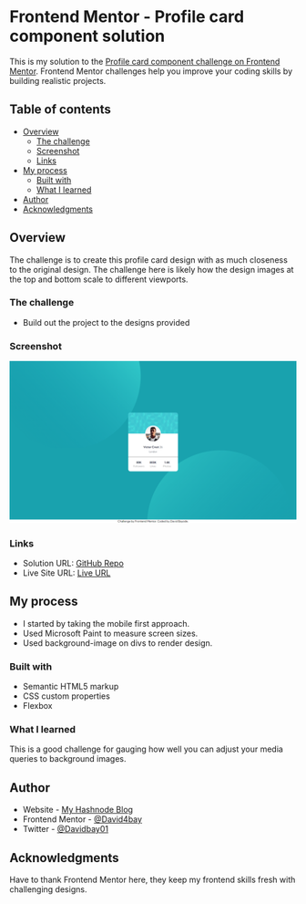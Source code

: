 # Frontend Mentor - Profile card component solution

This is my solution to the [Profile card component challenge on Frontend Mentor](https://www.frontendmentor.io/challenges/profile-card-component-cfArpWshJ). Frontend Mentor challenges help you improve your coding skills by building realistic projects. 

## Table of contents

- [Overview](#overview)
  - [The challenge](#the-challenge)
  - [Screenshot](#screenshot)
  - [Links](#links)
- [My process](#my-process)
  - [Built with](#built-with)
  - [What I learned](#what-i-learned)
- [Author](#author)
- [Acknowledgments](#acknowledgments)

## Overview

The challenge is to create this profile card design with as much closeness to the original design. The challenge here is likely how the design images at the top and bottom scale to different viewports.

### The challenge

- Build out the project to the designs provided

### Screenshot

![Desktop Preview](./Screenshot/Screenshot.PNG)

### Links

- Solution URL: [GitHub Repo](https://github.com/David4bay/FrontendMentor-Profile-Card.com)
- Live Site URL: [Live URL](https://jovial-kitten-22b99a.netlify.app.com)

## My process

- I started by taking the mobile first approach.
- Used Microsoft Paint to measure screen sizes.
- Used background-image on divs to render design.

### Built with

- Semantic HTML5 markup
- CSS custom properties
- Flexbox

### What I learned

This is a good challenge for gauging how well you can adjust your media queries to background images.

## Author

- Website - [My Hashnode Blog](https://davidbay.hashnode.dev)
- Frontend Mentor - [@David4bay](https://www.frontendmentor.io/profile/David4bay)
- Twitter - [@Davidbay01](https://www.twitter.com/Davidbay01)

## Acknowledgments

Have to thank Frontend Mentor here, they keep my frontend skills fresh with challenging designs.
